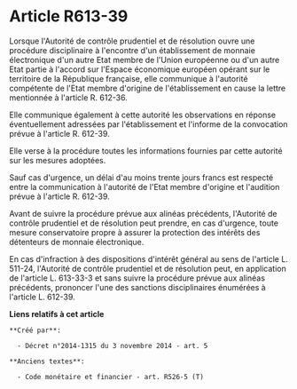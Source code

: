 # Article R613-39

Lorsque l'Autorité de contrôle prudentiel et de résolution ouvre une procédure disciplinaire à l'encontre d'un établissement
de monnaie électronique d'un autre Etat membre de l'Union européenne ou d'un autre Etat partie à l'accord sur l'Espace
économique européen opérant sur le territoire de la République française, elle communique à l'autorité compétente de l'Etat
membre d'origine de l'établissement en cause la lettre mentionnée à l'article R. 612-36. 

Elle communique également à cette autorité les observations en réponse éventuellement adressées par l'établissement et
l'informe de la convocation prévue à l'article R. 612-39. 

Elle verse à la procédure toutes les informations fournies par cette autorité sur les mesures adoptées. 

Sauf cas d'urgence, un délai d'au moins trente jours francs est respecté entre la communication à l'autorité de l'Etat membre
d'origine et l'audition prévue à l'article R. 612-39. 

Avant de suivre la procédure prévue aux alinéas précédents, l'Autorité de contrôle prudentiel et de résolution peut prendre,
en cas d'urgence, toute mesure conservatoire propre à assurer la protection des intérêts des détenteurs de monnaie
électronique. 

En cas d'infraction à des dispositions d'intérêt général au sens de l'article L. 511-24, l'Autorité de contrôle prudentiel et
de résolution peut, en application de l'article L. 613-33-3 et sans suivre la procédure prévue aux alinéas précédents,
prononcer l'une des sanctions disciplinaires énumérées à l'article L. 612-39.

**Liens relatifs à cet article**

	**Créé par**:

	  - Décret n°2014-1315 du 3 novembre 2014 - art. 5

	**Anciens textes**:

	  - Code monétaire et financier - art. R526-5 (T)
